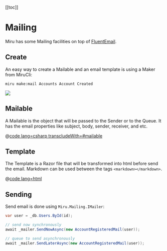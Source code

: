 <!--
Introduction
  fluentemail
  mailable, template, sender
  make
TODO: Adding .AddMailing
Mailable
Template
  TODO: _layout template
Sending
  TODO: smtp driver
  TODO: storage driver
TODO: Testing
-->

[[toc]]

# Mailing

Miru has some Mailing facilities on top of [FluentEmail](https://github.com/lukencode/FluentEmail).

## Create

An easy way to create a Mailable and an email template is using a Maker from MiruCli:

```shell
miru make:mail Accounts Account Created
```

![](/Queueing-Make.png)

## Mailable

A Mailable is the object that will be passed to the Sender or to the Queue. It has the email properties like subject, body, sender, receiver, and etc.

@[code lang=csharp transcludeWith=#mailable](@/samples/Mong/src/Mong/Features/Accounts/AccountRegisteredMail.cs)

## Template

The Template is a Razor file that will be transformed into html before send the email. Markdown can be used between the tags ```<markdown></markdown>```.

@[code lang=html](@/samples/Mong/src/Mong/Features/Accounts/AccountRegisteredMail.cshtml)

## Sending

Send email is done using ```Miru.Mailing.IMailer```:

```csharp
var user = _db.Users.ById(id);

// send now synchronously
await _mailer.SendNowAsync(new AccountRegisteredMail(user));

// queue to send asynchronously
await _mailer.SendLaterAsync(new AccountRegisteredMail(user));
```